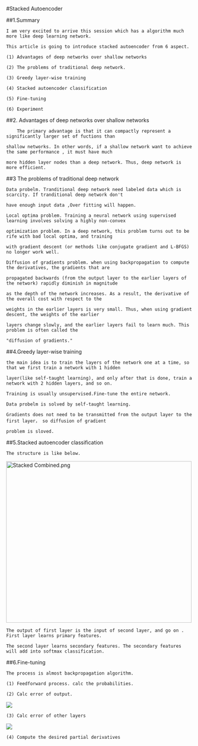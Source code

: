 #Stacked Autoencoder

##1.Summary

    I am very excited to arrive this session which has a algorithm much more like deep learning network.
    
    This article is going to introduce stacked autoencoder from 6 aspect.
    
    (1) Advantages of deep networks over shallow networks 
    
    (2) The problems of traditional deep network.
    
    (3) Greedy layer-wise training
    
    (4) Stacked autoencoder classification
    
    (5) Fine-tuning 
    
    (6) Experiment
    
##2. Advantages of deep networks over shallow networks 
    
        The primary advantage is that it can compactly represent a significantly larger set of fuctions than 
    
    shallow networks. In other words, if a shallow network want to achieve the same performance , it must have much 
    
    more hidden layer nodes than a deep network. Thus, deep network is more efficient.
    
##3 The problems of traditional deep network

    Data probelm. Tranditional deep network need labeled data which is scarcity. If tranditional deep network don't 
    
    have enough input data ,Over fitting will happen.
    
    Local optima problem. Training a neural network using supervised learning involves solving a highly non-convex 
    
    optimization problem. In a deep network, this problem turns out to be rife with bad local optima, and training 
    
    with gradient descent (or methods like conjugate gradient and L-BFGS) no longer work well.
    
    Diffusion of gradients problem. when using backpropagation to compute the derivatives, the gradients that are 
    
    propagated backwards (from the output layer to the earlier layers of the network) rapidly diminish in magnitude 
    
    as the depth of the network increases. As a result, the derivative of the overall cost with respect to the 
    
    weights in the earlier layers is very small. Thus, when using gradient descent, the weights of the earlier 
    
    layers change slowly, and the earlier layers fail to learn much. This problem is often called the 
    
    "diffusion of gradients."
    
##4.Greedy layer-wise training

    the main idea is to train the layers of the network one at a time, so that we first train a network with 1 hidden 
    
    layer(like self-taught learning), and only after that is done, train a network with 2 hidden layers, and so on. 
    
    Training is usually unsupervised.Fine-tune the entire network.
    
    Data probelm is solved by self-taught learning.
    
    Gradients does not need to be transmitted from the output layer to the first layer， so diffusion of gradient 
    
    problem is sloved.
    
##5.Stacked autoencoder classification    
    
    The structure is like below.
    
<img alt="Stacked Combined.png" src="http://ufldl.stanford.edu/wiki/images/5/5c/Stacked_Combined.png" width="500" height="434" /></a>

    The output of first layer is the input of second layer, and go on . First layer learns primary features.
    
    The second layer learns secondary features. The secondary features will add into softmax classification.
    
##6.Fine-tuning

    The process is almost backpropagation algorithm.
    
    (1) Feedforward process. calc the probabilities.
    
    (2) Calc error of output.
    
<img src="http://chart.googleapis.com/chart?cht=tx&chl=%5Cdelta%5E%7B(n_%7Bl%7D)%7D%3D-(%5Cnabla%20_%7B%5Calpha%5E%7Bn_%7Bl%7D%7D%7DJ)f'(z%5E%7B(n_%7Bl%7D)%7D)%5C%5C%0A%5Cnabla%20_%7B%5Calpha%5E%7Bn_%7Bl%7D%7D%7DJ%20%3D%20%5Ctheta%20%5E%7BT%7D(I-P)" style="border:none;" />
    
    (3) Calc error of other layers
    
<img src="http://chart.googleapis.com/chart?cht=tx&chl=%5Cdelta%5E%7B(l)%7D%3D((W%5E%7B(l)%7D)%5E%7BT%7D%5Cdelta%20%5E%7B(l%2B1)%7D)f'(z%5E%7B(l)%7D)" style="border:none;" />

    (4) Compute the desired partial derivatives
    
